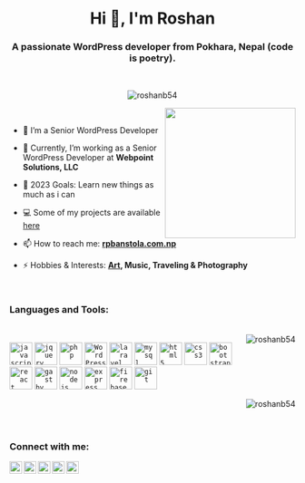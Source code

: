 <h1 align="center">Hi 👋, I'm Roshan</h1>
<h3 align="center">A passionate WordPress developer from Pokhara, Nepal (code is poetry).</h3>

<br/>

<p align="center">
<img src="https://komarev.com/ghpvc/?username=roshanb54" alt="roshanb54" /> 
</p>

<img align='right' src="https://media.giphy.com/media/M9gbBd9nbDrOTu1Mqx/giphy.gif" width="230">

<br/>

- 🌱 I’m a Senior WordPress Developer

- 🔭 Currently, I’m working as a Senior WordPress Developer at **Webpoint Solutions, LLC**

- 🥅 2023 Goals: Learn new things as much as i can

- 💻 Some of my projects are available [here](https://rpbanstola.com.np/#portfolio)

- 📫 How to reach me: [**rpbanstola.com.np**](https://rpbanstola.com.np/)

- ⚡ Hobbies & Interests: **[Art](https://www.facebook.com/roshanb54/), Music, Traveling & Photography**


<br />

<h3 style="marginBottom:10px" align="left">Languages and Tools: </h3>
<br/>

<img align="right" src="https://github-readme-stats.vercel.app/api/top-langs/?username=roshanb54&hide=html,css&theme=vue-dark&layout=compact&langs_count=6" alt="roshanb54" />
<p align="left" style="marginBottom:10px">
  <code><img src="https://www.vectorlogo.zone/logos/javascript/javascript-icon.svg" alt="javascript" width="40" height="40"/></code>
   <code><img src="https://www.vectorlogo.zone/logos/jquery/jquery-icon.svg" alt="jquery" width="40" height="40"/></code>
  <code><img src="https://www.vectorlogo.zone/logos/php/php-icon.svg" alt="php" width="40" height="40"/></code>
  <code><img src="https://www.vectorlogo.zone/logos/wordpress/wordpress-icon.svg" alt="WordPress" width="40" height="40"/></code>
  <code><img src="https://www.vectorlogo.zone/logos/laravel/laravel-icon.svg" alt="laravel" width="40" height="40"/></code>
  <code><img src="https://www.vectorlogo.zone/logos/mysql/mysql-icon.svg" alt="mysql" width="40" height="40"/></code>
  <code><img src="https://www.vectorlogo.zone/logos/w3_html5/w3_html5-icon.svg" alt="html5" width="40" height="40"/></code>
  <code><img src="https://www.vectorlogo.zone/logos/w3_css/w3_css-icon.svg" alt="css3" width="40" height="40"/></code>
  <code><img src="https://www.vectorlogo.zone/logos/getbootstrap/getbootstrap-icon.svg" alt="bootstrap" width="40" height="40"/></code>
  <code><img src="https://www.vectorlogo.zone/logos/reactjs/reactjs-icon.svg" alt="react" width="40" height="40"/></code>
  <code><img src="https://www.vectorlogo.zone/logos/gatsbyjs/gatsbyjs-icon.svg" alt="gastby" width="40" height="40"/></code>
  <code><img src="https://www.vectorlogo.zone/logos/nodejs/nodejs-icon.svg" alt="nodejs" width="40" height="40"/></code>
  <code><img src="https://www.vectorlogo.zone/logos/expressjs/expressjs-icon.svg" alt="express" width="40" height="40"/></code>
  <code><img src="https://www.vectorlogo.zone/logos/firebase/firebase-icon.svg" alt="firebase" width="40" height="40"/></code>
  <code><img src="https://www.vectorlogo.zone/logos/git-scm/git-scm-icon.svg" alt="git" width="40" height="40"/></code>
</p>


<img align="right" src="https://github-readme-stats.vercel.app/api?username=roshanb54&show_icons=true&theme=vue-dark&hide=issues" alt="roshanb54" />


<br/>
<br/>
<br/>

### Connect with me:


[<img align="left" alt="rrg" width="22px" src="https://img.icons8.com/wired/64/000000/domain.png" />](https://www.rpbanstola.com.np)
[<img align="left" alt="rrg | facebook" width="22px" src="https://cdn.jsdelivr.net/npm/simple-icons@v3/icons/facebook.svg" />](https://fb.com/roshan54)
[<img align="left" alt="rrg | Twitter" width="22px" src="https://cdn.jsdelivr.net/npm/simple-icons@v3/icons/twitter.svg" />](https://twitter.com/roshanb541)
[<img align="left" alt="rrg | LinkedIn" width="22px" src="https://cdn.jsdelivr.net/npm/simple-icons@v3/icons/linkedin.svg" />](https://www.linkedin.com/in/roshan-banstola-997a0069/)
[<img align="left" alt="rrg | Instagram" width="22px" src="https://cdn.jsdelivr.net/npm/simple-icons@v3/icons/instagram.svg" />](https://instagram.com/roshanb54)
